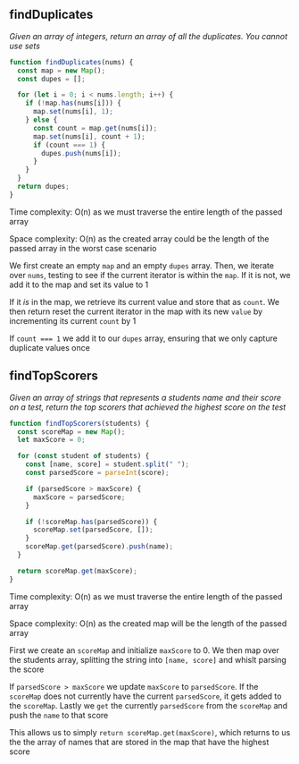 ## findDuplicates

_Given an array of integers, return an array of all the duplicates. You cannot use sets_

```JavaScript
function findDuplicates(nums) {
  const map = new Map();
  const dupes = [];

  for (let i = 0; i < nums.length; i++) {
    if (!map.has(nums[i])) {
      map.set(nums[i], 1);
    } else {
      const count = map.get(nums[i]);
      map.set(nums[i], count + 1);
      if (count === 1) {
        dupes.push(nums[i]);
      }
    }
  }
  return dupes;
}
```

Time complexity: O(n) as we must traverse the entire length of the passed array

Space complexity: O(n) as the created array could be the length of the passed array in the worst case scenario

We first create an empty `map` and an empty `dupes` array. Then, we iterate over `nums`, testing to see if the current iterator is within the `map`. If it is not, we add it to the map and set its value to 1

If it _is_ in the map, we retrieve its current value and store that as `count`. We then return reset the current iterator in the map with its new `value` by incrementing its current `count` by 1

If `count === 1` we add it to our `dupes` array, ensuring that we only capture duplicate values once

## findTopScorers

_Given an array of strings that represents a students name and their score on a test, return the top scorers that achieved the highest score on the test_

```JavaScript
function findTopScorers(students) {
  const scoreMap = new Map();
  let maxScore = 0;

  for (const student of students) {
    const [name, score] = student.split(" ");
    const parsedScore = parseInt(score);

    if (parsedScore > maxScore) {
      maxScore = parsedScore;
    }

    if (!scoreMap.has(parsedScore)) {
      scoreMap.set(parsedScore, []);
    }
    scoreMap.get(parsedScore).push(name);
  }

  return scoreMap.get(maxScore);
}
```

Time complexity: O(n) as we must traverse the entire length of the passed array

Space complexity: O(n) as the created map will be the length of the passed array

First we create an `scoreMap` and initialize `maxScore` to 0. We then map over the students array, splitting the string into `[name, score]` and whislt parsing the score

If `parsedScore > maxScore` we update `maxScore` to `parsedScore`. If the `scoreMap` does not currently have the current `parsedScore`, it gets added to the `scoreMap`. Lastly we `get` the currently `parsedScore` from the `scoreMap` and push the `name` to that score

This allows us to simply `return scoreMap.get(maxScore)`, which returns to us the the array of names that are stored in the map that have the highest score

